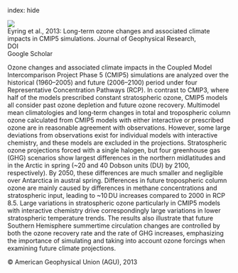 index: hide

<div class="Citation">
    <div class="Citation-thumb CitationThumb-linked"  data-href="https://doi.org/10.1002/jgrd.50316">
      <img src="https://static.claimspace.cloud/climate-study-static/refs/thumbs/9/Eyring_et_al_2013-thumb.png" />
    </div>

  <div class="Citation-body">
    <div class="Citation-text">Eyring et al., 2013: Long-term ozone changes and associated climate impacts in CMIP5 simulations. <span class="Article-journal">Journal of Geophysical Research, </span><span class="Article-volume"></span></div>
    <div class="Citation-links">
      <div class="CitationLink" data-href="https://doi.org/10.1002/jgrd.50316">
        <div class="CitationLink-icon CitationLink-Doi"></div>
        <div class="CitationLink-text">DOI</div>
      </div>
      <div class="CitationLink" data-href="https://scholar.google.com/scholar?q=10.1002/jgrd.50316">
        <div class="CitationLink-icon CitationLink-Scholar"></div>
        <div class="CitationLink-text">Google Scholar</div>
      </div>
    </div>
  </div>
</div>

Ozone changes and associated climate impacts in the Coupled Model Intercomparison Project Phase 5 (CMIP5) simulations are analyzed over the historical (1960–2005) and future (2006–2100) period under four Representative Concentration Pathways (RCP). In contrast to CMIP3, where half of the models prescribed constant stratospheric ozone, CMIP5 models all consider past ozone depletion and future ozone recovery. Multimodel mean climatologies and long‐term changes in total and tropospheric column ozone calculated from CMIP5 models with either interactive or prescribed ozone are in reasonable agreement with observations. However, some large deviations from observations exist for individual models with interactive chemistry, and these models are excluded in the projections. Stratospheric ozone projections forced with a single halogen, but four greenhouse gas (GHG) scenarios show largest differences in the northern midlatitudes and in the Arctic in spring (~20 and 40 Dobson units (DU) by 2100, respectively). By 2050, these differences are much smaller and negligible over Antarctica in austral spring. Differences in future tropospheric column ozone are mainly caused by differences in methane concentrations and stratospheric input, leading to ~10 DU increases compared to 2000 in RCP 8.5. Large variations in stratospheric ozone particularly in CMIP5 models with interactive chemistry drive correspondingly large variations in lower stratospheric temperature trends. The results also illustrate that future Southern Hemisphere summertime circulation changes are controlled by both the ozone recovery rate and the rate of GHG increases, emphasizing the importance of simulating and taking into account ozone forcings when examining future climate projections.

<div class="Citation-copy">
&copy; American Geophysical Union (AGU), 2013
</div>